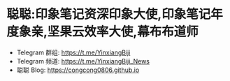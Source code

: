 # 聪聪:印象笔记资深印象大使,印象笔记年度象亲,坚果云效率大使,幕布布道师

* Telegram 群组: <https://t.me/YinxiangBiji>
* Telegram 频道: <https://t.me/YinxiangBiji_News>
* 聪聪 Blog: <https://congcong0806.github.io>